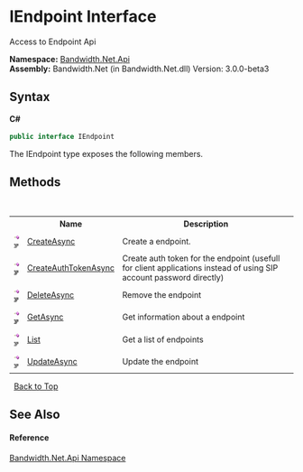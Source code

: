 ﻿# IEndpoint Interface
 

Access to Endpoint Api

**Namespace:**&nbsp;<a href ="N_Bandwidth_Net_Api.md">Bandwidth.Net.Api</a><br />**Assembly:**&nbsp;Bandwidth.Net (in Bandwidth.Net.dll) Version: 3.0.0-beta3

## Syntax

**C#**<br />
``` C#
public interface IEndpoint
```

The IEndpoint type exposes the following members.


## Methods
&nbsp;<table><tr><th></th><th>Name</th><th>Description</th></tr><tr><td>![Public method](media/pubmethod.gif "Public method")![Code example](media/CodeExample.png "Code example")</td><td><a href ="M_Bandwidth_Net_Api_IEndpoint_CreateAsync.md">CreateAsync</a></td><td>
Create a endpoint.</td></tr><tr><td>![Public method](media/pubmethod.gif "Public method")![Code example](media/CodeExample.png "Code example")</td><td><a href ="M_Bandwidth_Net_Api_IEndpoint_CreateAuthTokenAsync.md">CreateAuthTokenAsync</a></td><td>
Create auth token for the endpoint (usefull for client applications instead of using SIP account password directly)</td></tr><tr><td>![Public method](media/pubmethod.gif "Public method")![Code example](media/CodeExample.png "Code example")</td><td><a href ="M_Bandwidth_Net_Api_IEndpoint_DeleteAsync.md">DeleteAsync</a></td><td>
Remove the endpoint</td></tr><tr><td>![Public method](media/pubmethod.gif "Public method")![Code example](media/CodeExample.png "Code example")</td><td><a href ="M_Bandwidth_Net_Api_IEndpoint_GetAsync.md">GetAsync</a></td><td>
Get information about a endpoint</td></tr><tr><td>![Public method](media/pubmethod.gif "Public method")![Code example](media/CodeExample.png "Code example")</td><td><a href ="M_Bandwidth_Net_Api_IEndpoint_List.md">List</a></td><td>
Get a list of endpoints</td></tr><tr><td>![Public method](media/pubmethod.gif "Public method")![Code example](media/CodeExample.png "Code example")</td><td><a href ="M_Bandwidth_Net_Api_IEndpoint_UpdateAsync.md">UpdateAsync</a></td><td>
Update the endpoint</td></tr></table>&nbsp;
<a href="#iendpoint-interface">Back to Top</a>

## See Also


#### Reference
<a href ="N_Bandwidth_Net_Api.md">Bandwidth.Net.Api Namespace</a><br />